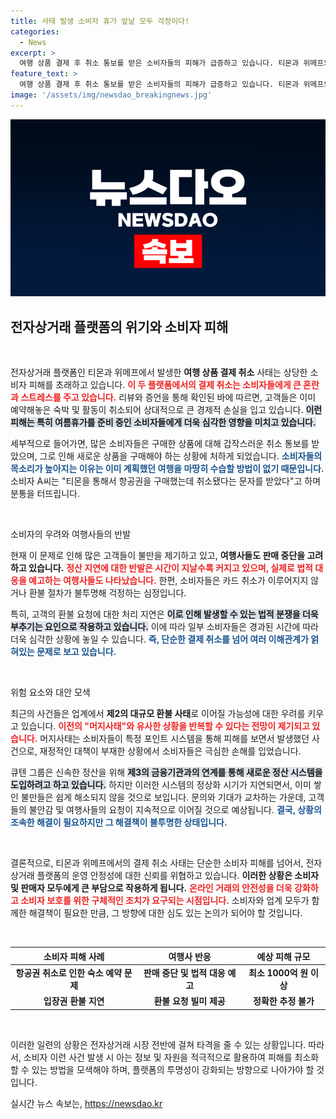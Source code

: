 ```yaml
---
title: 사태 발생 소비자 휴가 앞날 모두 걱정이다!
categories:
  - News
excerpt: >
  여행 상품 결제 후 취소 통보를 받은 소비자들의 피해가 급증하고 있습니다. 티몬과 위메프의 정산 지연으로 인한 이 위기는 최소 1000억원 규모로 추정되며, 제2의 머지사태 우려가 커지고 있습니다. 소비자들, 긴급 환불 요청에 절망하는 상황!
feature_text: >
  여행 상품 결제 후 취소 통보를 받은 소비자들의 피해가 급증하고 있습니다. 티몬과 위메프의 정산 지연으로 인한 이 위기는 최소 1000억원 규모로 추정되며, 제2의 머지사태 우려가 커지고 있습니다. 소비자들, 긴급 환불 요청에 절망하는 상황!
image: '/assets/img/newsdao_breakingnews.jpg'
---
```


<p><img src="/assets/img/newsdao_breakingnews.jpg" alt="cryptoinkorea 속보" /></p>

<h2 data-ke-size="size26">전자상거래 플랫폼의 위기와 소비자 피해</h2>

<p data-ke-size="size16">&nbsp;</p>

<p>전자상거래 플랫폼인 티몬과 위메프에서 발생한 <b>여행 상품 결제 취소</b> 사태는 상당한 소비자 피해를 초래하고 있습니다. <b><span style="color: #ee2323;">이 두 플랫폼에서의 결제 취소는 소비자들에게 큰 혼란과 스트레스를 주고 있습니다.</span></b> 리뷰와 증언을 통해 확인된 바에 따르면, 고객들은 이미 예약해놓은 숙박 및 활동이 취소되어 상대적으로 큰 경제적 손실을 입고 있습니다. <b><span style="background-color: #21538527;">이런 피해는 특히 여름휴가를 준비 중인 소비자들에게 더욱 심각한 영향을 미치고 있습니다.</span></b> </p>

<p>세부적으로 들어가면, 많은 소비자들은 구매한 상품에 대해 갑작스러운 취소 통보를 받았으며, 그로 인해 새로운 상품을 구매해야 하는 상황에 처하게 되었습니다. <b><span style="color: #1a5490;">소비자들의 목소리가 높아지는 이유는 이미 계획했던 여행을 마땅히 수습할 방법이 없기 때문입니다.</span></b> 소비자 A씨는 "티몬을 통해서 항공권을 구매했는데 취소됐다는 문자를 받았다"고 하며 분통을 터뜨립니다.</p>

<p data-ke-size="size16">&nbsp;</p>

<p>소비자의 우려와 여행사들의 반발</p>

<p>현재 이 문제로 인해 많은 고객들이 불만을 제기하고 있고, <b>여행사들도 판매 중단을 고려하고 있습니다.</b> <b><span style="color: #ee2323;">정산 지연에 대한 반발은 시간이 지날수록 커지고 있으며, 실제로 법적 대응을 예고하는 여행사들도 나타났습니다.</span></b> 한편, 소비자들은 카드 취소가 이루어지지 않거나 환불 절차가 불투명해 걱정하는 심정입니다. </p>

<p>특히, 고객의 환불 요청에 대한 처리 지연은 <b><span style="background-color: #21538527;">이로 인해 발생할 수 있는 법적 분쟁을 더욱 부추기는 요인으로 작용하고 있습니다.</span></b> 이에 따라 일부 소비자들은 경과된 시간에 따라 더욱 심각한 상황에 놓일 수 있습니다. <b><span style="color: #1a5490;">즉, 단순한 결제 취소를 넘어 여러 이해관계가 얽혀있는 문제로 보고 있습니다.</span></b></p>

<p data-ke-size="size16">&nbsp;</p>

<p>위험 요소와 대안 모색</p>

<p>최근의 사건들은 업계에서 <b>제2의 대규모 환불 사태</b>로 이어질 가능성에 대한 우려를 키우고 있습니다. <b><span style="color: #ee2323;">이전의 "머지사태"와 유사한 상황을 반복할 수 있다는 전망이 제기되고 있습니다.</span></b> 머지사태는 소비자들이 특정 포인트 시스템을 통해 피해를 보면서 발생했던 사건으로, 재정적인 대책이 부재한 상황에서 소비자들은 극심한 손해를 입었습니다. </p>

<p>큐텐 그룹은 신속한 정산을 위해 <b><span style="background-color: #21538527;">제3의 금융기관과의 연계를 통해 새로운 정산 시스템을 도입하려고 하고 있습니다.</span></b> 하지만 이러한 시스템의 정상화 시기가 지연되면서, 이미 쌓인 불만들은 쉽게 해소되지 않을 것으로 보입니다. 문의와 기대가 교차하는 가운데, 고객들의 불안감 및 여행사들의 요청이 지속적으로 이어질 것으로 예상됩니다. <b><span style="color: #1a5490;">결국, 상황의 조속한 해결이 필요하지만 그 해결책이 불투명한 상태입니다.</span></b></p>

<p data-ke-size="size16">&nbsp;</p>

<p>결론적으로, 티몬과 위메프에서의 결제 취소 사태는 단순한 소비자 피해를 넘어서, 전자상거래 플랫폼의 운영 안정성에 대한 신뢰를 위협하고 있습니다. <b>이러한 상황은 소비자 및 판매자 모두에게 큰 부담으로 작용하게 됩니다.</b> <b><span style="color: #ee2323;">온라인 거래의 안전성을 더욱 강화하고 소비자 보호를 위한 구체적인 조치가 요구되는 시점입니다.</span></b> 소비자와 업계 모두가 함께한 해결책이 필요한 만큼, 그 방향에 대한 심도 있는 논의가 되어야 할 것입니다. </p>

<p data-ke-size="size16">&nbsp;</p>

<table>
  <thead>
    <tr>
      <th>소비자 피해 사례</th>
      <th>여행사 반응</th>
      <th>예상 피해 규모</th>
    </tr>
  </thead>
  <tbody>
    <tr>
      <td style="text-align: center; height: 17px;"><b>항공권 취소로 인한 숙소 예약 문제</b></td>
      <td style="text-align: center; height: 17px;"><b>판매 중단 및 법적 대응 예고</b></td>
      <td style="text-align: center; height: 17px;"><b>최소 1000억 원 이상</b></td>
    </tr>
    <tr>
      <td style="text-align: center; height: 17px;"><b>입장권 환불 지연</b></td>
      <td style="text-align: center; height: 17px;"><b>환불 요청 빌미 제공</b></td>
      <td style="text-align: center; height: 17px;"><b>정확한 추정 불가</b></td>
    </tr>
  </tbody>
</table>

<p data-ke-size="size16">&nbsp;</p> 

<p>이러한 일련의 상황은 전자상거래 시장 전반에 걸쳐 타격을 줄 수 있는 상황입니다. 따라서, 소비자 이런 사건 발생 시 아는 정보 및 자원을 적극적으로 활용하여 피해를 최소화할 수 있는 방법을 모색해야 하며, 플랫폼의 투명성이 강화되는 방향으로 나아가야 할 것입니다. </p>
실시간 뉴스 속보는, <a href="https://newsdao.kr" rel="dofollow">https://newsdao.kr</a>


